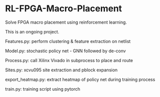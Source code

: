 # RL-FPGA-Macro-Placement
Solve FPGA macro placement using reinforcement learning.

This is an ongoing project.


Features.py: perform clustering & feature extraction on netlist

Model.py: stochastic policy net - GNN followed by de-conv

Process.py: call Xilinx Vivado in subprocess to place and route

Sites.py: xcvu095 site extraction and pblock expansion

export_heatmap.py: extract heatmap of policy net during training process

train.py: training script using pytorch
